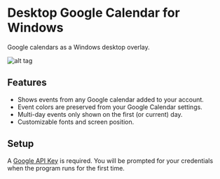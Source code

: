 Desktop Google Calendar for Windows
===================================
Google calendars as a Windows desktop overlay.

![alt tag](https://user-images.githubusercontent.com/1497949/46190153-36d42580-c2a7-11e8-91ef-4a58bfed2a06.png)

## Features
* Shows events from any Google calendar added to your account.
* Event colors are preserved from your Google Calendar settings.
* Multi-day events only shown on the first (or current) day.
* Customizable fonts and screen position.

## Setup
A [Google API Key](https://docs.simplecalendar.io/google-api-key/) is required.
You will be prompted for your credentials when the program runs for the first time.
